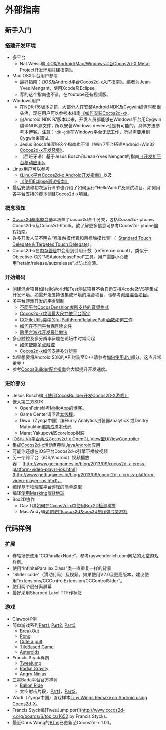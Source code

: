 # 外部指南

## 新手入门
### 搭建开发环境

- 多平台
	- Nat Weiss编[《iOS/Android/Mac/Windows平台Cocos2d-X Meta-Project开发环境搭建指南》](http://paralaxer.com/cocos2d-x-project-setup/)。
- Mac OSX平台用户参考
	- 最好指南：[《iOS及Android平台Cocos2d-x入门指南》](http://www.raywenderlich.com/11283/cocos2d-x-for-ios-and-android-getting-started)。编者为Jean-Yves Mengant，使用Xcode及Eclipse。
	- 写的这个指南也不错，在Youtube还有视频版。
- Windows用户
	- 在NDK-R6版本之前，大部分人在安装Android NDK及Cygwin编译时都很头疼，现在用户可以参考本指南[《如何安装Cocos2d-x》](http://www.multigesture.net/articles/how-to-setup-cocos2d-x-windows-and-android/)。
	- 自Android NDK R7版本以来，开发人员都能够在Windows平台用Cygwin编译NDK源文件，所以安装Windows devenv也是有可能的。具体方法参考本博客。注意：`ndk-gdb`在Windows平台无法工作，所以需要用到Cygwin来调试。
	- Jesus Bosch编写的这个指南也不错[《Win 7平台搭建Android+Win32 Cocos2d-x开发环境》](http://www.jesusbosch.com/2012/06/how-to-set-up-android-and-win32-cocos2d.html)。
	- （西班牙语）基于Jesús Bosch和Jean-Yves Mengant的指南[《开发扩平台移动应用》](http://www.maestrosdelweb.com/editorial/cocos2d-x-desarrollo-de-aplicaciones-moviles-multiplataforma/)。
- Linux用户可以参考
	- [《Linux平台Cocos2d-x Android开发指南》](http://blog.plicatibu.com/developing-with-cocos2d-x-for-android-on-linux/)以及
	- [《使用Eclipse调试指南》](http://blog.plicatibu.com/how-to-debug-cocos2d-x-and-java-code-using-eclipse/)
- 最后安装和初次运行章节也介绍了如何运行“HelloWorld”及测试项目、如何用各平台支持的脚本创建Cocos2d-x项目。

### 概念须知

- [Cocos2d基本概念](http://www.cocos2d-iphone.org/wiki/doku.php/prog_guide:basic_concepts)基本涵盖了cocos2d各个分支，包括Cocos2d-iphone、Cocos2d-x及Cocos2d-html5。欲了解更多信息可参考Cocos2d-iphone[编程指南](http://www.cocos2d-iphone.org/wiki/doku.php/prog_guide:index)。
- 许多开发人员不明白“标准触摸代表和目标触摸代表”（  [Standard Touch Delegate & Targeted Touch Delegate](http://www.cocos2d-iphone.org/wiki/doku.php/tips:touchdelegates?s[]=touch&s[]=delegate)）。
- Cocos2d-x在[内存管理](http://)中会用到引用计数（reference count）。类似于Objective-C的“NSAutoreleasePool”工具。用户需要小心使用“retain/release/autorelease”以防止崩溃。

### 开始编码

- 创建混合项目如HelloWorld和Test测试项目不会自动支持Xcode及VS等集成开发环境。如需开发支持该集成环境的混合项目，请参考[创建混合项目](http://)。
- 多平台游戏开发的平台限制
	- [不同平台CocosDenshion库所支持的音频格式](http://)
	- [Cocos2d-x纹理最大尺寸依平台而定](http://)
	- [CCFileUtils类中的fullPathFromRelativePath函数如何工作](http://)
	- [如何在不同平台保存读文件](http://)
	- [跨平台游戏开发最佳做法](http://)
- 多点触控及多分辨率问题在论坛中时常问起
	- [如何使能多点触控](http://)
	- [Cocos2d-x如何支持多分辨率](http://)
- 如果想要将Android SDK的API封装至C++请参考[如何使用JNI](http://)部分。这点非常重要！
- 参考[CocosBuilder配合指南](http://)会大幅提升开发速度。

### 进阶部分

- Jesus Bosch编[《使用CocosBuilder开发Cocos2D-X游戏》](http://www.plungeinteractive.com/)
- 嵌入第三方SDK
	- OpenFeint参考[MolioApp的博客](http://blog.molioapp.com/2011/11/openfeint-and-admob-integrated-with.html)。
	- Game Center请阅读[本线程](http://www.cocos2d-x.org/forums/6/topics/6891)。
	- Diwu（Zynga中国）编Flurry Analytics封装器AnalyticX 或Dmitry Matyukhin[编集成样本代码](http://www.cocos2d-x.org/forums/6/topics/8518)
	- Marat Yakupov编Scoreloop封装
- [iOS/UIKit平台集成Cocos2d-x OpenGL View至UIViewController](http://jpsarda.tumblr.com/post/24983791554/mixing-cocos2d-x-uikit)
- [集成Cocos2d-x活动至典型JavaAndroid应用](http://jpsarda.tumblr.com/post/26000816688/integrate-cocos2d-x-c-into-an-android-application)
- 可能你还想在iOS平台Cocos2d-x引擎下播放视频
- 另一个跨平台（iOS/Android）视频播放器： [http://www.gethugames.in/blog/2013/09/cocos2d-x-cross-platform-video-player-ios.html](http://www.gethugames.in/blog/2013/09/cocos2d-x-cross-platform-video-player-ios.html)。
- 编译[基于物理库平台游戏的简单原型](http://www.gethugames.in/blog/2013/02/cocos2d-x-platformer-physics-tutorial.html)
- 编译[使用Masking旋转地球](http://www.gethugames.in/blog/2013/03/spinning-globe-by-masking-technique.html)
- Box2D协作
	- Gav T编[如何在Cocos2d-x中使用Box2D检测碰撞](http://www.gmtdev.com/blog/2011/08/19/how-to-use-box2d-for-just-collision-detection-with-cocos2d-x/)
	- Mac Andy编[如何使用cocos2d及box2d制作弹弓类游戏](http://www.cocos2d-x.org/forums/6/topics/4391)

## 代码样例
### 扩展

- 卷轴场景使用“CCParallaxNode”，参考raywenderlich.com网站的太空游戏样例。
- 使用“InfiniteParallax Class”类一直重复一样的背景
- “Slider code”（滑动代码）及视频。如果使用V2.0及更高版本，建议使用“extensions/CCControlExtension/CCControlSlider”。
- 使用两个层分离屏幕
- 最好采用Sharped Label TTF作标签

### 游戏

- Clawoo样例
- 简单游戏系列[Part1](https://github.com/clawoo/SimpleGameCocos2D-x), [Part2](https://github.com/clawoo/SimpleGamePart2Cocos2D-x), [Part3](https://github.com/clawoo/SimpleGamePart3Cocos2D-x)
    -   [BreakOut](https://github.com/clawoo/BreakoutCocos2D-x)
    -   [Pong](https://github.com/clawoo/PongCocos2D-x)
    -   [Cute a pult](https://github.com/clawoo/CuteAPultCocos2D-x)
    -   [TileBased Game](https://github.com/clawoo/TileBasedGameCocos2D-x)
    -   [Asteroids](https://github.com/clawoo/AsteroidsCocos2D-x)
- Francis Styck样例
    -   [Tweejump](http://blog.neonchalk.com/?p=23)
    -   [Radial Gravity](http://blog.neonchalk.com/?p=26)
    -   [Angry Ninjas](http://blog.neonchalk.com/?p=72)
- 三星Bada平台官方样例
	- [Ballon Ride](http://developer.bada.com/library/BalloonRide)
	- 太空射击片段，[Part1](http://developer.bada.com/library/Space-Shooter-Episode-I-How-to-start-development-with-Cocos2d-x)，[Part2](http://developer.bada.com/library/Space-Shooter-Episode-II-How-to-move-things)。
- Wudi（Zynga中国）游戏样本[Tiny Wings Remake on Android using Cocos2d-X](https://github.com/diwu/Tiny-Wings-Remake-on-Android)。
- Francis Styck编[TweeJump port](http://www.cocos2d-x.org/boards/6/topics/1652 by Francis Styck)。
- 最近Chris Wong的[BTris](http://www.cocos2d-x.org/boards/6/topics/322)已更新至Cocos2d-x 1.0.1。